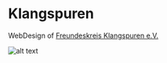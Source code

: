 # Klangspuren
WebDesign of <a href="http://www.konzertreihe-klangspuren.de/">Freundeskreis Klangspuren e.V.</a>

![alt text](https://github.com/davidweisscode/konzertreihe-klangspuren/blob/master/klangspuren.png)
